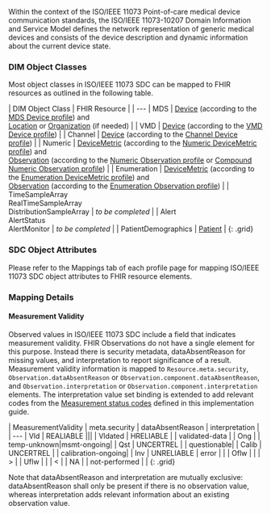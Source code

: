 Within the context of the ISO/IEEE 11073 Point-of-care medical device communication standards, the ISO/IEEE 11073-10207 Domain Information and Service Model defines the network representation of generic medical devices and consists of the device description and dynamic information about the current device state. 

### DIM Object Classes
Most object classes in ISO/IEEE 11073 SDC can be mapped to FHIR resources as outlined in the following table.

| DIM Object Class | FHIR Resource |
| ---
| MDS | [Device]({{site.data.fhir.path}}device.html) (according to the [MDS Device profile](StructureDefinition-MdsDevice.html)) and <br/>[Location]({{site.data.fhir.path}}location.html) or [Organization]({{site.data.fhir.path}}organization.html) (if needed) |
| VMD | [Device]({{site.data.fhir.path}}device.html) (according to the [VMD Device profile](StructureDefinition-VmdDevice.html)) |
| Channel | [Device]({{site.data.fhir.path}}device.html) (according to the [Channel Device profile](StructureDefinition-ChannelDevice.html)) |
| Numeric | [DeviceMetric]({{site.data.fhir.path}}devicemetric.html) (according to the [Numeric DeviceMetric profile](StructureDefinition-NumericDeviceMetric.html)) and <br/>[Observation]({{site.data.fhir.path}}observation.html) (according to the [Numeric Observation profile](StructureDefinition-NumericObservation.html) or [Compound Numeric Observation profile](StructureDefinition-CompoundNumericObservation.html)) |
| Enumeration | [DeviceMetric]({{site.data.fhir.path}}devicemetric.html) (according to the [Enumeration DeviceMetric profile](StructureDefinition-EnumerationDeviceMetric.html)) and <br/>[Observation]({{site.data.fhir.path}}observation.html) (according to the [Enumeration Observation profile](StructureDefinition-EnumerationObservation.html)) |
| TimeSampleArray <br/> RealTimeSampleArray<br/> DistributionSampleArray | *to be completed* |
| Alert <br/> AlertStatus <br/> AlertMonitor | *to be completed* |
| PatientDemographics | [Patient]({{site.data.fhir.path}}patient.html) |
{: .grid}

### SDC Object Attributes
Please refer to the Mappings tab of each profile page for mapping ISO/IEEE 11073 SDC object attributes to FHIR resource elements.

### Mapping Details
#### Measurement Validity
Observed values in ISO/IEEE 11073 SDC include a field that indicates measurement validity. FHIR Observations do not have a single element for this purpose. Instead there is security metadata, dataAbsentReason for missing values, and interpretation to report significance of a result.  
Measurement validity information is mapped to `Resource.meta.security`, `Observation.dataAbsentReason` or `Observation.component.dataAbsentReason`, and `Observation.interpretation` or `Observation.component.interpretation` elements. The interpretation value set binding is extended to add relevant codes from the [Measurement status codes](CodeSystem-measurement-status.html) defined in this implementation guide.

| MeasurementValidity | meta.security | dataAbsentReason | interpretation |
| ---
| Vld | REALIABLE |||
| Vldated  | HRELIABLE | | validated-data |
| Ong | | temp-unknown|msmt-ongoing|
| Qst | UNCERTREL | | questionable|
| Calib | UNCERTREL | | calibration-ongoing|
| Inv  | UNRELIABLE | error | |
| Oflw | | | > |
| Uflw | | | < |
| NA | | not-performed | |
{: .grid}

Note that dataAbsentReason and interpretation are mutually exclusive: dataAbsentReason shall only be present if there is no observation value, whereas interpretation adds relevant information about an existing observation value.